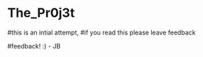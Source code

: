 # The_Pr0j3t

#this is an intial attempt, 
#if you read this please leave feedback

#feedback! :) - JB
